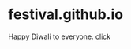 # festival.github.io
Happy Diwali to everyone.
[click](https://leoperon.github.io/festival.github.io/)
